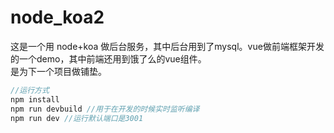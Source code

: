 # node_koa2

这是一个用 node+koa 做后台服务，其中后台用到了mysql。vue做前端框架开发的一个demo，其中前端还用到饿了么的vue组件。  
是为下一个项目做铺垫。    
```javascript
//运行方式
npm install
npm run devbuild //用于在开发的时候实时监听编译
npm run dev //运行默认端口是3001
```
